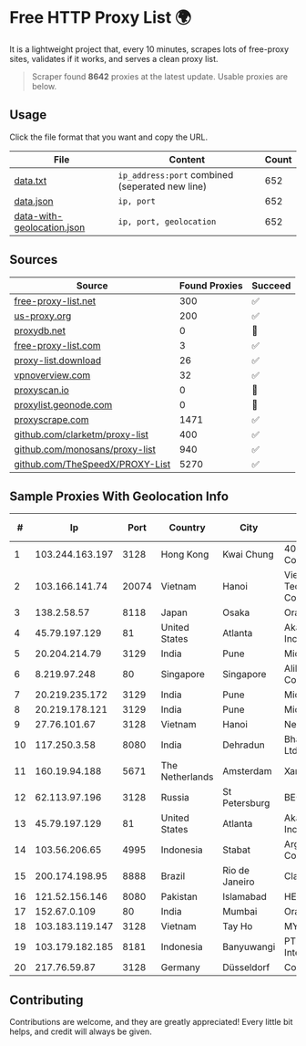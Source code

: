 
# Free HTTP Proxy List 🌍

It is a lightweight project that, every 10 minutes, scrapes lots of free-proxy sites, validates if it works, and serves a clean proxy list.


> Scraper found **8642** proxies at the latest update. Usable proxies are below.

## Usage

Click the file format that you want and copy the URL.


|File|Content|Count|
|----|-------|-----|
|[data.txt](https://raw.githubusercontent.com/themiralay/Proxy-List-World/master/data.txt)|`ip_address:port` combined (seperated new line)|652|
|[data.json](https://raw.githubusercontent.com/themiralay/Proxy-List-World/master/data.json)|`ip, port`|652|
|[data-with-geolocation.json](https://raw.githubusercontent.com/themiralay/Proxy-List-World/master/data-with-geolocation.json)|`ip, port, geolocation`|652|

## Sources

|Source|Found Proxies|Succeed|
|------|-------------|-------|
|[free-proxy-list.net](https://free-proxy-list.net)|300|✅|
|[us-proxy.org](https://www.us-proxy.org)|200|✅|
|[proxydb.net](http://proxydb.net)|0|🚫|
|[free-proxy-list.com](https://free-proxy-list.com/?page=&port=&type%5B%5D=http&type%5B%5D=https&up_time=0&search=Search)|3|✅|
|[proxy-list.download](https://www.proxy-list.download/HTTP)|26|✅|
|[vpnoverview.com](https://vpnoverview.com/privacy/anonymous-browsing/free-proxy-servers)|32|✅|
|[proxyscan.io](https://www.proxyscan.io)|0|🚫|
|[proxylist.geonode.com](https://proxylist.geonode.com/api/proxy-list?limit=300&page=1&sort_by=lastChecked&sort_type=desc&protocols=http,https)|0|🚫|
|[proxyscrape.com](https://api.proxyscrape.com/v2/?request=displayproxies&protocol=http&timeout=10000&country=all&ssl=all&anonymity=all)|1471|✅|
|[github.com/clarketm/proxy-list](https://raw.githubusercontent.com/clarketm/proxy-list/master/proxy-list-raw.txt)|400|✅|
|[github.com/monosans/proxy-list](https://raw.githubusercontent.com/monosans/proxy-list/main/proxies/http.txt)|940|✅|
|[github.com/TheSpeedX/PROXY-List](https://raw.githubusercontent.com/TheSpeedX/PROXY-List/master/http.txt)|5270|✅|


## Sample Proxies With Geolocation Info

|#|Ip|Port|Country|City|Internet Service Provider|
|-|--|----|-------|----|-------------------------|
|1|103.244.163.197|3128|Hong Kong|Kwai Chung|404 Network Information Co.|
|2|103.166.141.74|20074|Vietnam|Hanoi|Viet NAM Cloud Technology Joint Stock Company|
|3|138.2.58.57|8118|Japan|Osaka|Oracle Corporation|
|4|45.79.197.129|81|United States|Atlanta|Akamai Technologies, Inc.|
|5|20.204.214.79|3129|India|Pune|Microsoft Corporation|
|6|8.219.97.248|80|Singapore|Singapore|Alibaba (US) Technology Co., Ltd.|
|7|20.219.235.172|3129|India|Pune|Microsoft Corporation|
|8|20.219.178.121|3129|India|Pune|Microsoft Corporation|
|9|27.76.101.67|3128|Vietnam|Hanoi|Newass2011xDSLHCMC|
|10|117.250.3.58|8080|India|Dehradun|Bharat Sanchar Nigam Ltd|
|11|160.19.94.188|5671|The Netherlands|Amsterdam|Xantho UAB|
|12|62.113.97.196|3128|Russia|St Petersburg|BEGET.RU|
|13|45.79.197.129|81|United States|Atlanta|Akamai Technologies, Inc.|
|14|103.56.206.65|4995|Indonesia|Stabat|Argon Data Communication|
|15|200.174.198.95|8888|Brazil|Rio de Janeiro|Claro S.A|
|16|121.52.156.146|8080|Pakistan|Islamabad|HEC|
|17|152.67.0.109|80|India|Mumbai|Oracle Corporation|
|18|103.183.119.147|3128|Vietnam|Tay Ho|MYCLOUD|
|19|103.179.182.185|8181|Indonesia|Banyuwangi|PT Cahaya Solusindo Internusa|
|20|217.76.59.87|3128|Germany|Düsseldorf|Contabo GmbH|



## Contributing

Contributions are welcome, and they are greatly appreciated! Every
little bit helps, and credit will always be given.


